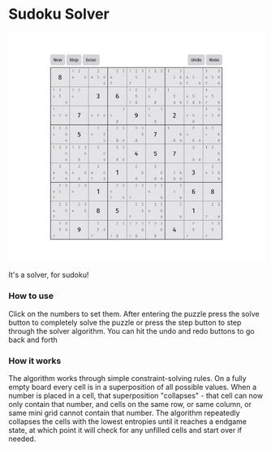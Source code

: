 # Sudoku Solver
![sudoku.png](sudoku.png)

It's a solver, for sudoku!

### How to use
Click on the numbers to set them. After entering the puzzle press the solve button to completely solve the puzzle or press the step button to step through the solver algorithm. You can hit the undo and redo buttons to go back and forth

### How it works
The algorithm works through simple constraint-solving rules. On a fully empty board every cell is in a superposition of all possible values. When a number is placed in a cell, that superposition "collapses" - that cell can now only contain that number, and cells on the same row, or same column, or same mini grid cannot contain that number. The algorithm repeatedly collapses the cells with the lowest entropies until it reaches a endgame state, at which point it will check for any unfilled cells and start over if needed.
